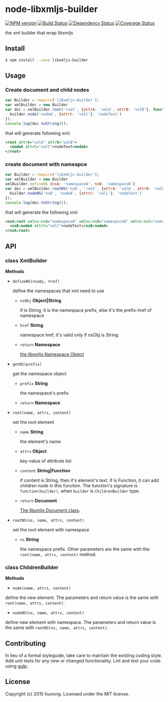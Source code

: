 # node-libxmljs-builder
[![NPM version][npm-image]][npm-url] [![Build Status][travis-image]][travis-url] [![Dependency Status][daviddm-image]][daviddm-url] [![Coverage Status][coveralls-image]][coveralls-url]

the xml builder that wrap libxmljs


## Install

```bash
$ npm install --save libxmljs-builder
```


## Usage

### Create document and child nodes

```javascript
var Builder = require('libxmljs-builder');
var xmlBuilder = new Builder
var doc = xmlBuilder.root('root', {attrA: 'valA', attrB: 'valB'}, function(builder) {
  builder.node('nodeA', {attrC: 'valC'}, 'nodeText')
});
console.log(doc.toString());
```
that will generate following xml:
```xml
<root attrA="valA" attrB="valB">
  <nodeA attrC="valC">nodeText<nodeA>
</root>
```

### create document with nameapce

```javascript
var Builder = require('libxmljs-builder');
var xmlBuilder = new Builder
xmlBuilder.defineNS {nsA: 'namespaceA', nsB: 'namespaceB'}
var doc = xmlBuilder.rootNS('nsA', 'root', {attrA: 'valA', attrB: 'valB'}, function(builder) {
  builder.nodeNS('nsB', 'nodeA', {attrC: 'valC'}, 'nodeText')
});
console.log(doc.toString());
```
that will generate the following xml:
```xml
<nsA:root xmlns:nsA="namespaceA" xmlns:nsB="namespaceB" xmlns:nsC="namespaceC" attrA="valA" attrB="valB">
  <nsB:nodeA attrC="valC">nodeText</nsB:nodeA>
</nsA:root>
```

## API

### class XmlBuilder

**Methods**

  * `defineNS(nsobj, href)`

    define the namespaces that xml need to use
    * `nsObj` **Object|String**

      if is String, it is the namespace prefix, else it's the prefix-href of namespace

    * `href` **String**

      namespace href, it's valid only if nsObj is String

    * `return` **Namespace**

      [the libxmljs Namespace Object](https://github.com/polotek/libxmljs/wiki/Namespaces)

  * `getNS(prefix)`

    get the namespace object
    * `prefix` **String**

      the namespace's prefix

    * `return` **Namespace**
  * `root(name, attrs, content)`

    set the root element

    * `name` **String**

      the element's name

    * `attrs` **Object**

      key-value of attribute list

    * `content` **String|Function**

      if content is String, then it's element's text. if is Function, it can add children node in this function. The function's signature is `function(builder)`, when `builder` is `ChildrenBuilder` type.

    * `return` **Document**

      [The libxmljs Document class](https://github.com/polotek/libxmljs/wiki/Document).

  * `rootNS(ns, name, attrs, content)`

    set the root element with namespace

    * `ns` **String**

      the namespace prefix. Other parameters are the same with the `root(name, attrs, content)` method.

### class ChildrenBuilder

**Methods**

  * `node(name, attrs, content)`

  define the new element. The parameters and return value is the same with `root(name, attrs, content)`.

  * `nodeNS(ns, name, attrs, content)`

  define new element with namespace. The parameters and return value is the same with `rootNS(ns, name, attrs, content)`.

## Contributing

In lieu of a formal styleguide, take care to maintain the existing coding style. Add unit tests for any new or changed functionality. Lint and test your code using [gulp](http://gulpjs.com/).


## License

Copyright (c) 2015 liuxiong. Licensed under the MIT license.



[npm-url]: https://npmjs.org/package/node-libxmljs-builder
[npm-image]: https://badge.fury.io/js/node-libxmljs-builder.svg
[travis-url]: https://travis-ci.org/liuxiong332/node-libxmljs-builder
[travis-image]: https://travis-ci.org/liuxiong332/node-libxmljs-builder.svg?branch=master
[daviddm-url]: https://david-dm.org/liuxiong332/node-libxmljs-builder
[daviddm-image]: https://david-dm.org/liuxiong332/node-libxmljs-builder.svg?theme=shields.io
[coveralls-url]: https://coveralls.io/r/liuxiong332/node-libxmljs-builder
[coveralls-image]: https://coveralls.io/repos/liuxiong332/node-libxmljs-builder/badge.png
